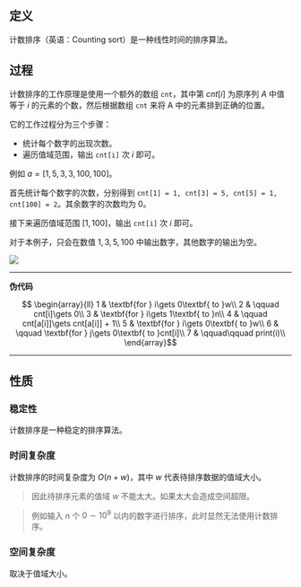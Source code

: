 ## 定义


计数排序（英语：Counting sort）是一种线性时间的排序算法。


## 过程

计数排序的工作原理是使用一个额外的数组 `cnt`，其中第 $cnt[i]$ 为原序列 $A$ 中值等于 $i$ 的元素的个数，然后根据数组 `cnt` 来将 A 中的元素排到正确的位置。


它的工作过程分为三个步骤：

- 统计每个数字的出现次数。
- 遍历值域范围，输出 `cnt[i]` 次 $i$ 即可。


例如 $a=[1,5,3,3,100,100]$。

首先统计每个数字的次数，分别得到 `cnt[1] = 1, cnt[3] = 5, cnt[5] = 1, cnt[100] = 2`。其余数字的次数均为 $0$。


接下来遍历值域范围 $[1,100]$，输出 `cnt[i]` 次 $i$ 即可。

对于本例子，只会在数值 $1,3,5,100$ 中输出数字，其他数字的输出为空。


![](https://oi-wiki.org/basic/images/counting-sort-animate.svg)


___


**伪代码**


$$
\begin{array}{ll}
1 & \textbf{for } i\gets 0\textbf{ to }w\\
2 & \qquad cnt[i]\gets 0\\
3 & \textbf{for } i\gets 1\textbf{ to }n\\
4 & \qquad cnt[a[i]]\gets cnt[a[i]] + 1\\
5 & \textbf{for } i\gets 0\textbf{ to }w\\
6 & \qquad \textbf{for } j\gets 0\textbf{ to }cnt[i]\\
7 & \qquad\qquad print(i)\\
\end{array}$$

___

## 性质

### 稳定性

计数排序是一种稳定的排序算法。

### 时间复杂度

计数排序的时间复杂度为 $O(n+w)$，其中 $w$ 代表待排序数据的值域大小。


> 因此待排序元素的值域 $w$ 不能太大。如果太大会造成空间超限。

> 例如输入 $n$ 个 $0\sim 10^9$ 以内的数字进行排序，此时显然无法使用计数排序。



### 空间复杂度

取决于值域大小。



